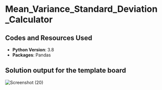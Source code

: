 # Mean_Variance_Standard_Deviation_Calculator

## Codes and Resources Used
* **Python Version**: 3.8
* **Packages**: Pandas

## Solution output for the template board
![Screenshot (20)](https://user-images.githubusercontent.com/91089401/142961702-6fe10c86-8fa1-49cd-87e0-ba4e73a63e84.png)
